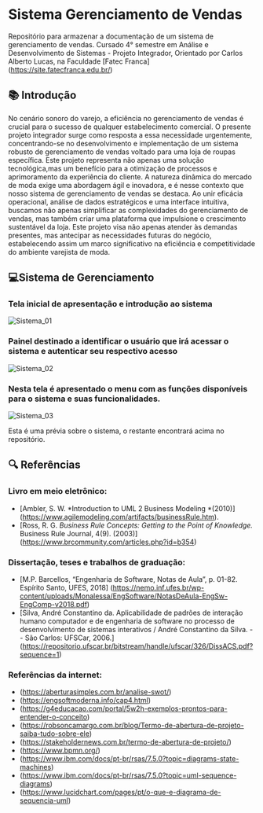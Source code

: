 # Sistema Gerenciamento de Vendas 

Repositório para armazenar a documentação de um sistema de gerenciamento de vendas. Cursado 4° semestre em Análise e Desenvolvimento de Sistemas - Projeto Integrador, Orientado por Carlos Alberto Lucas, na Faculdade [Fatec Franca] (https://site.fatecfranca.edu.br/) 

## 📚 Introdução
No cenário sonoro do varejo, a eficiência no gerenciamento de vendas é crucial para o sucesso de qualquer estabelecimento comercial. O presente projeto integrador surge como resposta a essa necessidade urgentemente, concentrando-se no desenvolvimento e implementação de um sistema robusto de gerenciamento de vendas voltado para uma loja de roupas específica. Este projeto representa não apenas uma solução tecnológica,mas um benefício para a otimização de processos e aprimoramento da experiência do cliente. A natureza dinâmica do mercado de moda exige uma abordagem ágil e inovadora, e é nesse contexto que nosso sistema de gerenciamento de vendas se destaca. Ao unir eficácia operacional, análise de dados estratégicos e uma interface intuitiva, buscamos não apenas simplificar as complexidades do gerenciamento de vendas, mas também criar uma plataforma que impulsione o crescimento sustentável da loja. Este projeto visa não apenas atender às demandas presentes, mas antecipar as necessidades futuras do negócio, estabelecendo assim um marco significativo na eficiência e competitividade do ambiente varejista de moda.

## 💻Sistema de Gerenciamento
### Tela inicial de apresentação e introdução ao sistema
![Sistema_01](https://github.com/DalilaBueno/Sistema_Gerenciamento/assets/111694209/0e52b05d-d3a5-44fd-98fa-ee022f0aa9f9)

### Painel destinado a identificar o usuário que irá acessar o sistema e autenticar seu respectivo acesso

![Sistema_02](https://github.com/DalilaBueno/Sistema_Gerenciamento/assets/111694209/9a30e83b-009d-4da1-b46b-64604613fadb)

### Nesta tela é apresentado o menu com as funções disponíveis para o sistema e suas funcionalidades.  
![Sistema_03](https://github.com/DalilaBueno/Sistema_Gerenciamento/assets/111694209/6481ce80-0e31-4e4b-834a-9be83d1b1e6e)

Esta é uma prévia sobre o sistema, o restante encontrará acima no repositório.

## 🔍 Referências
### Livro em meio eletrônico:
- [Ambler, S. W. *Introduction to UML 2 Business Modeling *(2010)] (https://www.agilemodeling.com/artifacts/businessRule.htm).
- [Ross, R. G. *Business Rule Concepts: Getting to the Point of Knowledge.* Business Rule Journal, 4(9). (2003)] (https://www.brcommunity.com/articles.php?id=b354)

### Dissertação, teses e trabalhos de graduação:
- [M.P. Barcellos, “Engenharia de Software, Notas de Aula”, p. 01-82. Espírito Santo, UFES, 2018] (https://nemo.inf.ufes.br/wp-content/uploads/Monalessa/EngSoftware/NotasDeAula-EngSw-EngComp-v2018.pdf)
- [Silva, André Constantino da. Aplicabilidade de padrões de interação humano computador e de engenharia de software no processo de desenvolvimento de sistemas interativos / André Constantino da Silva. -- São Carlos: UFSCar, 2006.] (https://repositorio.ufscar.br/bitstream/handle/ufscar/326/DissACS.pdf?sequence=1)
  
### Referências da internet: 
- (https://aberturasimples.com.br/analise-swot/)
- (https://engsoftmoderna.info/cap4.html)
- (https://g4educacao.com/portal/5w2h-exemplos-prontos-para-entender-o-conceito)
- (https://robsoncamargo.com.br/blog/Termo-de-abertura-de-projeto-saiba-tudo-sobre-ele)
- (https://stakeholdernews.com.br/termo-de-abertura-de-projeto/)
- (https://www.bpmn.org/)
- (https://www.ibm.com/docs/pt-br/rsas/7.5.0?topic=diagrams-state-machines)
- (https://www.ibm.com/docs/pt-br/rsas/7.5.0?topic=uml-sequence-diagrams)
- (https://www.lucidchart.com/pages/pt/o-que-e-diagrama-de-sequencia-uml)





